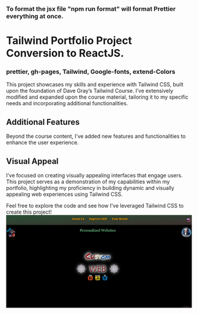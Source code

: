  <!-- note to self "npm run deploy" to gh pages -->
### To format the jsx file "npm run format" will format Prettier everything at once.
# Tailwind Portfolio Project Conversion to ReactJS.

### prettier, gh-pages, Tailwind, Google-fonts, extend-Colors

This project showcases my skills and experience with Tailwind CSS, built upon the foundation of Dave Gray’s Tailwind Course. I’ve extensively modified and expanded upon the course material, tailoring it to my specific needs and incorporating additional functionalities.  

## Additional Features

Beyond the course content, I’ve added new features and functionalities to enhance the user experience.

## Visual Appeal

I’ve focused on creating visually appealing interfaces that engage users. This project serves as a demonstration of my capabilities within my portfolio, highlighting my proficiency in building dynamic and visually appealing web experiences using Tailwind CSS.

Feel free to explore the code and see how I’ve leveraged Tailwind CSS to create this project!
![FontPageImg](Readme.png)
